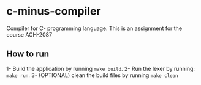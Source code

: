 # c-minus-compiler
Compiler for C- programming language. This is an assignment for the course ACH-2087

## How to run

1- Build the application by running `make build`.
2- Run the lexer by running: `make run`.
3- (OPTIONAL) clean the build files by running `make clean`
